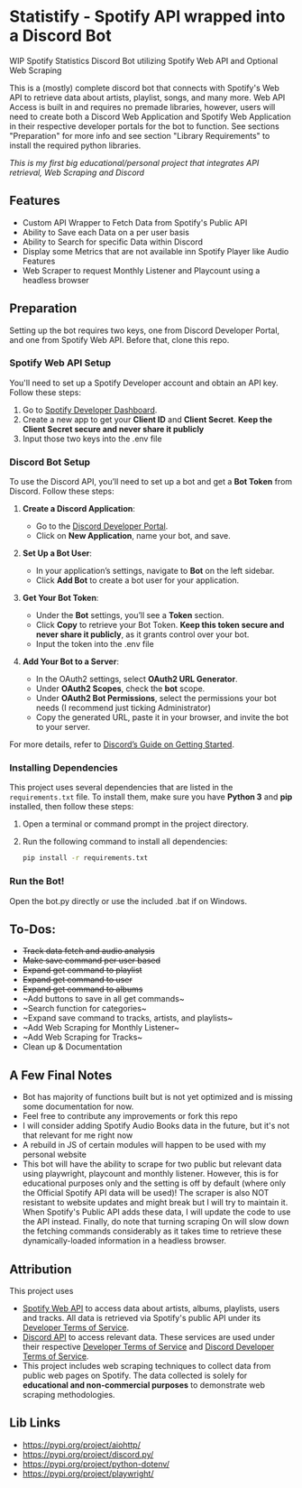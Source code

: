 # Statistify - Spotify API wrapped into a Discord Bot

WIP Spotify Statistics Discord Bot utilizing Spotify Web API and Optional Web Scraping

This is a (mostly) complete discord bot that connects with Spotify's Web API to retrieve data about artists, playlist, songs, and many more. Web API Access is built in and requires no premade libraries, however, users will need to create both a Discord Web Application and Spotify Web Application in their respective developer portals for the bot to function. See sections "Preparation" for more info and see section "Library Requirements" to install the required python libraries.

*This is my first big educational/personal project that integrates API retrieval, Web Scraping and Discord*

## Features
+ Custom API Wrapper to Fetch Data from Spotify's Public API
+ Ability to Save each Data on a per user basis
+ Ability to Search for specific Data within Discord
+ Display some Metrics that are not available inn Spotify Player like Audio Features
+ Web Scraper to request Monthly Listener and Playcount using a headless browser

## Preparation
Setting up the bot requires two keys, one from Discord Developer Portal, and one from Spotify Web API. Before that, clone this repo.

### Spotify Web API Setup
You'll need to set up a Spotify Developer account and obtain an API key. Follow these steps:

1. Go to [Spotify Developer Dashboard](https://developer.spotify.com/dashboard/).
2. Create a new app to get your **Client ID** and **Client Secret**. **Keep the Client Secret secure and never share it publicly**
3. Input those two keys into the .env file

### Discord Bot Setup
To use the Discord API, you’ll need to set up a bot and get a **Bot Token** from Discord. Follow these steps:

1. **Create a Discord Application**:
   - Go to the [Discord Developer Portal](https://discord.com/developers/applications).
   - Click on **New Application**, name your bot, and save.

2. **Set Up a Bot User**:
   - In your application’s settings, navigate to **Bot** on the left sidebar.
   - Click **Add Bot** to create a bot user for your application.

3. **Get Your Bot Token**:
   - Under the **Bot** settings, you’ll see a **Token** section.
   - Click **Copy** to retrieve your Bot Token. **Keep this token secure and never share it publicly**, as it grants control over your bot.
   - Input the token into the .env file

4. **Add Your Bot to a Server**:
   - In the OAuth2 settings, select **OAuth2 URL Generator**.
   - Under **OAuth2 Scopes**, check the **bot** scope.
   - Under **OAuth2 Bot Permissions**, select the permissions your bot needs (I recommend just ticking Administrator)
   - Copy the generated URL, paste it in your browser, and invite the bot to your server.

For more details, refer to [Discord’s Guide on Getting Started](https://discord.com/developers/docs/getting-started).

### Installing Dependencies

This project uses several dependencies that are listed in the `requirements.txt` file. To install them, make sure you have **Python 3** and **pip** installed, then follow these steps:

1. Open a terminal or command prompt in the project directory.
2. Run the following command to install all dependencies:

   ```bash
   pip install -r requirements.txt

### Run the Bot!

Open the bot.py directly or use the included .bat if on Windows.

## To-Dos:
+ ~~Track data fetch and audio analysis~~
+ ~~Make save command per user based~~
+ ~~Expand get command to playlist~~
+ ~~Expand get command to user~~
+ ~~Expand get command to albums~~
+ ~Add buttons to save in all get commands~
+ ~Search function for categories~
+ ~Expand save command to tracks, artists, and playlists~
+ ~Add Web Scraping for Monthly Listener~
+ ~Add Web Scraping for Tracks~
+ Clean up & Documentation

## A Few Final Notes
+ Bot has majority of functions built but is not yet optimized and is missing some documentation for now.
+ Feel free to contribute any improvements or fork this repo
+ I will consider adding Spotify Audio Books data in the future, but it's not that relevant for me right now
+ A rebuild in JS of certain modules will happen to be used with my personal website
+ This bot will have the ability to scrape for two public but relevant data using playwright, playcount and monthly listener. However, this is for educational purposes only and the setting is off by default (where only the Official Spotify API data will be used)! The scraper is also NOT resistant to website updates and might break but I will try to maintain it. When Spotify's Public API adds these data, I will update the code to use the API instead. Finally, do note that turning scraping On will slow down the fetching commands considerably as it takes time to retrieve these dynamically-loaded information in a headless browser.

## Attribution
This project uses
+ [Spotify Web API](https://developer.spotify.com/documentation/web-api/) to access data about artists, albums, playlists, users and tracks. All data is retrieved via Spotify's public API under its [Developer Terms of Service](https://developer.spotify.com/terms/).
+ [Discord API](https://discord.com/developers/docs/intro) to access relevant data. These services are used under their respective [Developer Terms of Service](https://developer.spotify.com/terms/) and [Discord Developer Terms of Service](https://discord.com/developers/docs/policies-and-agreements).
+ This project includes web scraping techniques to collect data from public web pages on Spotify. The data collected is solely for **educational and non-commercial purposes** to demonstrate web scraping methodologies.

## Lib Links 
* https://pypi.org/project/aiohttp/
* https://pypi.org/project/discord.py/
* https://pypi.org/project/python-dotenv/
* https://pypi.org/project/playwright/